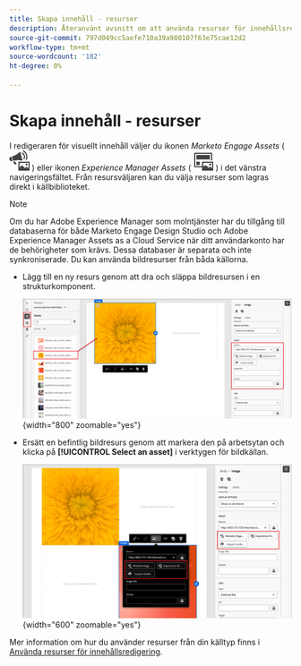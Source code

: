 ```yaml
---
title: Skapa innehåll - resurser
description: Återanvänt avsnitt om att använda resurser för innehållsredigering
source-git-commit: 797d049cc5aefe710a39a980107f63e75cae12d2
workflow-type: tm+mt
source-wordcount: '182'
ht-degree: 0%

---
```


# Skapa innehåll - resurser

I redigeraren för visuellt innehåll väljer du ikonen _Marketo Engage Assets_ ( ![Marketo Engage Assets-ikon](../../help/assets/do-not-localize/icon-assets-me.svg) ) eller ikonen _Experience Manager Assets_ ( ![AEM Assets-ikon](../../help/assets/do-not-localize/icon-assets-aem.svg) ) i det vänstra navigeringsfältet. Från resursväljaren kan du välja resurser som lagras direkt i källbiblioteket.

>[!NOTE]
>
>Om du har Adobe Experience Manager som molntjänster har du tillgång till databaserna för både Marketo Engage Design Studio och Adobe Experience Manager Assets as a Cloud Service när ditt användarkonto har de behörigheter som krävs. Dessa databaser är separata och inte synkroniserade. Du kan använda bildresurser från båda källorna.

* Lägg till en ny resurs genom att dra och släppa bildresursen i en strukturkomponent.

  ![Dra en Marketo Engage-resurs till arbetsytan och justera inställningarna](../assets/content-design-shared/content-design-add-asset.png){width="800" zoomable="yes"}

* Ersätt en befintlig bildresurs genom att markera den på arbetsytan och klicka på **[!UICONTROL Select an asset]** i verktygen för bildkällan.

  ![Välj en resurs från källbiblioteket](../assets/content-design-shared/visual-designer-select-an-asset.png){width="600" zoomable="yes"}

Mer information om hur du använder resurser från din källtyp finns i [Använda resurser för innehållsredigering](../user/content/assets-overview.md#use-assets-for-content-authoring).